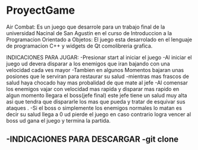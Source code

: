 # ProyectGame
Air Combat:
Es un juego que desarrole para un trabajo final de la universidad Nacinal de San Agustin en el curso de Introduccion a la Programacion Orientado a Objetos:
El juego esta desarrolado en el lenguaje de programacion C++ y widgets de Qt comolibreria grafica.

INDICACIONES PARA JUGAR:
-Presionar start al iniciar el juego
-Al iniciar el juego ud devera disparar a los enemigos que iran bajando con una velocidad cada ves mayor
-Tambien en algunos Momentos bajaran unas posiones que le serviran para restaurar su salud
-mientras mas frascos de salud haya chocado hay mas probalidad de que  mate al jefe
-Al comensar los enemigos vajar con velocidad mas rapida y disparar mas rapido en algun momento llegara el boss(jefe final) este jefe tiene un salud muy alta asi que tendra que dispararle los mas que pueda y tratar de esquivar sus ataques .
-Si el boss o simplemente los enemigos normales lo matan es decir su salud llega a 0 ud pierde el juego en caso contrario logra vencer al boss ud gana el juego y termina la partida.

-INDICACIONES PARA DESCARGAR
-git clone 
-



